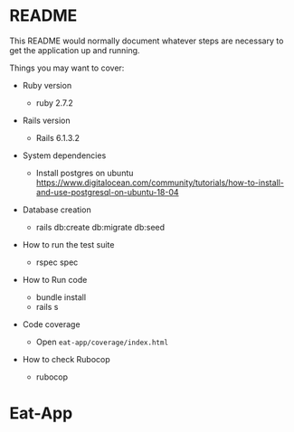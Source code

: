 # README

This README would normally document whatever steps are necessary to get the
application up and running.

Things you may want to cover:

* Ruby version
    - ruby 2.7.2

* Rails version
    - Rails 6.1.3.2
* System dependencies
    - Install postgres on ubuntu
https://www.digitalocean.com/community/tutorials/how-to-install-and-use-postgresql-on-ubuntu-18-04

* Database creation
  - rails db:create db:migrate db:seed

* How to run the test suite
    - rspec spec
  
* How to Run code
    - bundle install
    - rails s
* Code coverage
    - Open `eat-app/coverage/index.html`
    
* How to check Rubocop
    - rubocop

# Eat-App
